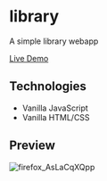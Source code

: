 # library
A simple library webapp

[Live Demo](https://github.com/gitSuki/library/deployments/activity_log?environment=github-pages)

## Technologies
* Vanilla JavaScript
* Vanilla HTML/CSS

## Preview

![firefox_AsLaCqXQpp](https://user-images.githubusercontent.com/96004796/160040713-6b53d6ee-43e6-4279-925b-f1e2baf557f5.gif)
